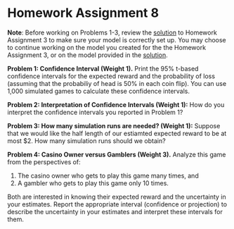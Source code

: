 # Homework Assignment 8


**Note**: Before working on Problems 1-3, review the [solution](https://github.com/HPM573/HW_3_Solution) 
to Homework Assignment 3 to make sure your model is correctly set up. 
You may choose to continue working on the model you created for the the Homework Assignment 3, 
or on the model provided in the [solution](https://github.com/HPM573/HW_3_Solution).  


**Problem 1: Confidence Interval (Weight 1).**
Print the 95% t-based confidence intervals for the expected reward and the probability of loss 
(assuming that the probabiliy of head is 50% in each coin flip). 
You can use 1,000 simulated games to calculate these confidence intervals.

**Problem 2: Interpretation of Confidence Intervals (Weight 1):** 
How do you interpret the confidence intervals you reported in Problem 1?

**Problem 3: How many simulation runs are needed? (Weight 1):** 
Suppose that we would like the half length of our estiamted expected reward to be at most $2. How many simulation runs should we obtain?

**Problem 4: Casino Owner versus Gamblers (Weight 3).** Analyze this game from the perspectives of:
1. The casino owner who gets to play this game many times, and
2. A gambler who gets to play this game only 10 times.

Both are interested in knowing their expected reward and the uncertainty in your estimates. 
Report the appropriate interval (confidence or projection) to describe the uncertainty in your 
estimates and interpret these intervals for them.
